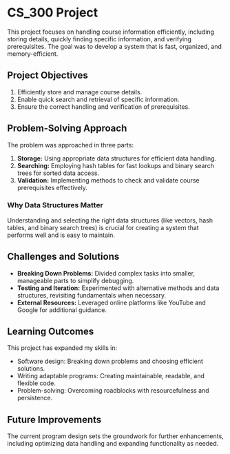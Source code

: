 # CS_300 Project

This project focuses on handling course information efficiently, including storing details, quickly finding specific information, and verifying prerequisites. The goal was to develop a system that is fast, organized, and memory-efficient.

## Project Objectives
1. Efficiently store and manage course details.
2. Enable quick search and retrieval of specific information.
3. Ensure the correct handling and verification of prerequisites.

## Problem-Solving Approach
The problem was approached in three parts:
1. **Storage:** Using appropriate data structures for efficient data handling.
2. **Searching:** Employing hash tables for fast lookups and binary search trees for sorted data access.
3. **Validation:** Implementing methods to check and validate course prerequisites effectively.

### Why Data Structures Matter
Understanding and selecting the right data structures (like vectors, hash tables, and binary search trees) is crucial for creating a system that performs well and is easy to maintain.

## Challenges and Solutions
- **Breaking Down Problems:** Divided complex tasks into smaller, manageable parts to simplify debugging.
- **Testing and Iteration:** Experimented with alternative methods and data structures, revisiting fundamentals when necessary.
- **External Resources:** Leveraged online platforms like YouTube and Google for additional guidance.

## Learning Outcomes
This project has expanded my skills in:
- Software design: Breaking down problems and choosing efficient solutions.
- Writing adaptable programs: Creating maintainable, readable, and flexible code.
- Problem-solving: Overcoming roadblocks with resourcefulness and persistence.

## Future Improvements
The current program design sets the groundwork for further enhancements, including optimizing data handling and expanding functionality as needed.

